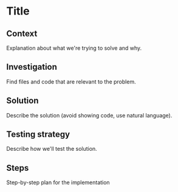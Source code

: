 # Title

## Context

Explanation about what we're trying to solve and why.

## Investigation

Find files and code that are relevant to the problem.

## Solution

Describe the solution (avoid showing code, use natural language).

## Testing strategy

Describe how we'll test the solution.

## Steps

Step-by-step plan for the implementation
